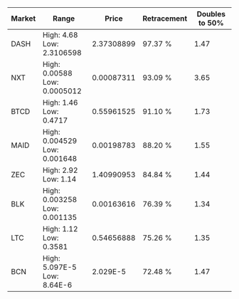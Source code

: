 | Market | Range | Price| Retracement | Doubles to 50% |
| --- | --- | --- | --- | --- |
| DASH | High: 4.68<br />Low: 2.3106598 | 2.37308899 | 97.37 % | 1.47 |
| NXT | High: 0.00588<br />Low: 0.0005012 | 0.00087311 | 93.09 % | 3.65 |
| BTCD | High: 1.46<br />Low: 0.4717 | 0.55961525 | 91.10 % | 1.73 |
| MAID | High: 0.004529<br />Low: 0.001648 | 0.00198783 | 88.20 % | 1.55 |
| ZEC | High: 2.92<br />Low: 1.14 | 1.40990953 | 84.84 % | 1.44 |
| BLK | High: 0.003258<br />Low: 0.001135 | 0.00163616 | 76.39 % | 1.34 |
| LTC | High: 1.12<br />Low: 0.3581 | 0.54656888 | 75.26 % | 1.35 |
| BCN | High: 5.097E-5<br />Low: 8.64E-6 | 2.029E-5 | 72.48 % | 1.47 |
